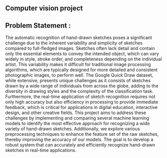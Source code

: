 ## Computer vision project 
## Problem Statement : 
The automatic recognition of hand-drawn sketches poses a significant challenge due to the inherent variability and simplicity of sketches compared to full-fledged images. Sketches often lack detail and contain only the essential elements to convey the intended object, which can vary widely in style, stroke order, and completeness depending on the individual artist. This variability makes it difficult for traditional image processing algorithms, which are typically designed for more detailed and consistent photographic images, to perform well.
The Google Quick Draw dataset, while extensive, presents unique challenges as it consists of sketches drawn by a wide range of individuals from across the globe, adding to the diversity in drawing styles and the complexity of the classification task. Furthermore, the real-time application of sketch recognition requires not only high accuracy but also efficiency in processing to provide immediate feedback, which is critical for applications in digital education, interactive design, and other creative fields.
This project aims to address these challenges by implementing and comparing several machine learning models to identify the most effective approach for recognizing a wide variety of hand-drawn sketches. Additionally, we explore various preprocessing techniques to enhance the feature set of the raw sketches, thereby improving the accuracy of our models. The goal is to develop a robust system that can accurately and efficiently recognize hand-drawn sketches in real-time applications.

